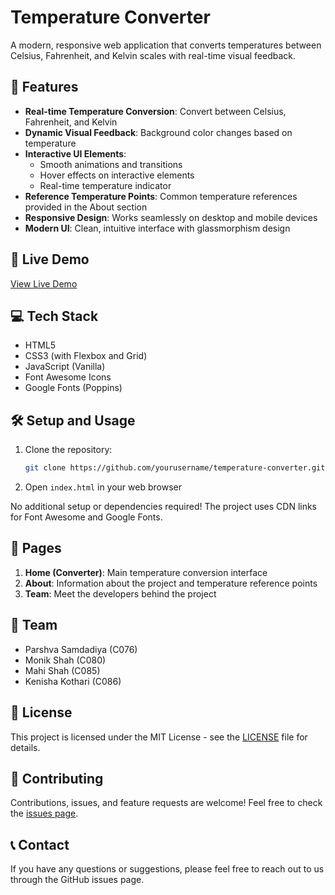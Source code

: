 # Temperature Converter

A modern, responsive web application that converts temperatures between Celsius, Fahrenheit, and Kelvin scales with real-time visual feedback.

## 🌟 Features

- **Real-time Temperature Conversion**: Convert between Celsius, Fahrenheit, and Kelvin
- **Dynamic Visual Feedback**: Background color changes based on temperature
- **Interactive UI Elements**: 
  - Smooth animations and transitions
  - Hover effects on interactive elements
  - Real-time temperature indicator
- **Reference Temperature Points**: Common temperature references provided in the About section
- **Responsive Design**: Works seamlessly on desktop and mobile devices
- **Modern UI**: Clean, intuitive interface with glassmorphism design

## 🚀 Live Demo

[View Live Demo](#) <!-- Add your GitHub Pages or deployment link here -->

## 💻 Tech Stack

- HTML5
- CSS3 (with Flexbox and Grid)
- JavaScript (Vanilla)
- Font Awesome Icons
- Google Fonts (Poppins)

## 🛠️ Setup and Usage

1. Clone the repository:
   ```bash
   git clone https://github.com/yourusername/temperature-converter.git
   ```

2. Open `index.html` in your web browser

No additional setup or dependencies required! The project uses CDN links for Font Awesome and Google Fonts.

## 📱 Pages

1. **Home (Converter)**: Main temperature conversion interface
2. **About**: Information about the project and temperature reference points
3. **Team**: Meet the developers behind the project

## 👥 Team

- Parshva Samdadiya (C076)
- Monik Shah (C080)
- Mahi Shah (C085)
- Kenisha Kothari (C086)

## 📄 License

This project is licensed under the MIT License - see the [LICENSE](LICENSE) file for details.

## 🤝 Contributing

Contributions, issues, and feature requests are welcome! Feel free to check the [issues page](#).

## 📞 Contact

If you have any questions or suggestions, please feel free to reach out to us through the GitHub issues page. 